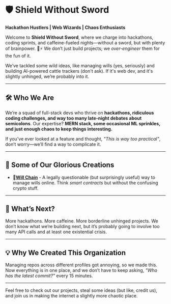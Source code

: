 # 🛡️ Shield Without Sword  

**Hackathon Hustlers | Web Wizards | Chaos Enthusiasts**  

Welcome to **Shield Without Sword**, where we charge into hackathons, coding sprints, and caffeine-fueled nights—without a sword, but with plenty of brainpower. 🧠⚡ We don’t just build projects; we *over-engineer* them for the fun of it.  

We’ve tackled some wild ideas, like managing wills (yes, seriously) and building AI-powered cattle trackers (don't ask). If it's web dev, and it's slightly unhinged, we’re probably into it.  

---

## 🛠️ **Who We Are**  

We’re a squad of full-stack devs who thrive on **hackathons, ridiculous coding challenges, and way too many late-night debates about semicolons**. Our expertise? **MERN stack, some occasional ML sprinkles, and just enough chaos to keep things interesting.**  

If you've ever looked at a feature and thought, *"This is way too practical"*, don’t worry—we’ll find a way to complicate it.  

---

## 📌 **Some of Our Glorious Creations**  

- 📜[**Will Chain**](https://github.com/ShieldWithoutSword/Will-Managment-1.0) - A legally questionable (but surprisingly useful) way to manage wills online. Think *smart contracts* but without the confusing crypto stuff.  


---

## 🚀 **What’s Next?**  

More hackathons. More caffeine. More borderline unhinged projects. We don’t know what we’re building next, but it’s probably going to involve too many API calls and at least one existential crisis.  

---

## 💡 **Why We Created This Organization**  

Managing repos across different profiles got annoying, so we made this. Now everything is in one place, and we don’t have to keep asking, *"Who has the latest commit?"* every 15 minutes.  

---

Feel free to check out our projects, steal some ideas (but like, credit us), and join us in making the internet a slightly more chaotic place.  
